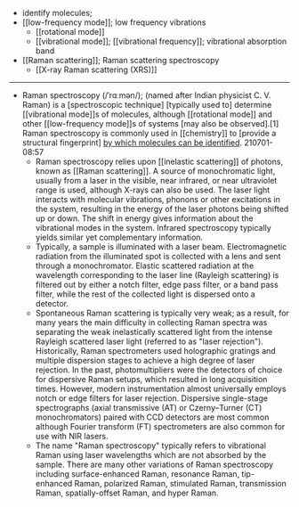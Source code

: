 - identify molecules;
- [[low-frequency mode]]; low frequency vibrations
    - [[rotational mode]]
    - [[vibrational mode]]; [[vibrational frequency]]; vibrational absorption band
- [[Raman scattering]]; Raman scattering spectroscopy
    - [[X-ray Raman scattering (XRS)]]
- ---
- Raman spectroscopy (/ˈrɑːmən/); (named after Indian physicist C. V. Raman) is a [spectroscopic technique] [typically used to] determine [[vibrational mode]]s of molecules, although [[rotational mode]] and other [[low-frequency mode]]s of systems [may also be observed].[1] Raman spectroscopy is commonly used in [[chemistry]] to [provide a structural fingerprint] [by which molecules can be identified](((dI4w_HSza))).
210701-08:57
    - Raman spectroscopy relies upon [[inelastic scattering]] of photons, known as [[Raman scattering]]. A source of monochromatic light, usually from a laser in the visible, near infrared, or near ultraviolet range is used, although X-rays can also be used. The laser light interacts with molecular vibrations, phonons or other excitations in the system, resulting in the energy of the laser photons being shifted up or down. The shift in energy gives information about the vibrational modes in the system. Infrared spectroscopy typically yields similar yet complementary information.
    - Typically, a sample is illuminated with a laser beam. Electromagnetic radiation from the illuminated spot is collected with a lens and sent through a monochromator. Elastic scattered radiation at the wavelength corresponding to the laser line (Rayleigh scattering) is filtered out by either a notch filter, edge pass filter, or a band pass filter, while the rest of the collected light is dispersed onto a detector.
    - Spontaneous Raman scattering is typically very weak; as a result, for many years the main difficulty in collecting Raman spectra was separating the weak inelastically scattered light from the intense Rayleigh scattered laser light (referred to as "laser rejection"). Historically, Raman spectrometers used holographic gratings and multiple dispersion stages to achieve a high degree of laser rejection. In the past, photomultipliers were the detectors of choice for dispersive Raman setups, which resulted in long acquisition times. However, modern instrumentation almost universally employs notch or edge filters for laser rejection. Dispersive single-stage spectrographs (axial transmissive (AT) or Czerny–Turner (CT) monochromators) paired with CCD detectors are most common although Fourier transform (FT) spectrometers are also common for use with NIR lasers.
    - The name "Raman spectroscopy" typically refers to vibrational Raman using laser wavelengths which are not absorbed by the sample. There are many other variations of Raman spectroscopy including surface-enhanced Raman, resonance Raman, tip-enhanced Raman, polarized Raman, stimulated Raman, transmission Raman, spatially-offset Raman, and hyper Raman.
